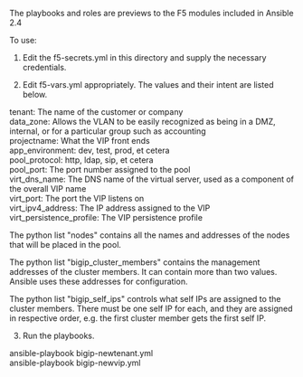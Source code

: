 The playbooks and roles are previews to the F5 modules included in Ansible 2.4

To use:

1) Edit the f5-secrets.yml in this directory and supply the necessary credentials.

2) Edit f5-vars.yml appropriately. The values and their intent are listed below.

tenant: The name of the customer or company<br>
data_zone: Allows the VLAN to be easily recognized as being in a DMZ, internal, or for a particular group such as accounting<br>
projectname: What the VIP front ends<br>
app_environment: dev, test, prod, et cetera<br>
pool_protocol: http, ldap, sip, et cetera<br>
pool_port: The port number assigned to the pool<br>
virt_dns_name: The DNS name of the virtual server, used as a component of the overall VIP name<br>
virt_port: The port the VIP listens on<br>
virt_ipv4_address: The IP address assigned to the VIP<br>
virt_persistence_profile: The VIP persistence profile<br>

The python list "nodes" contains all the names and addresses of the nodes that will be placed in the pool.

The python list "bigip_cluster_members" contains the management addresses of the cluster members. It can contain more than two values. Ansible uses these addresses for configuration.

The python list "bigip_self_ips" controls what self IPs are assigned to the cluster members. There must be one self IP for each, and they are assigned in respective order, e.g. the first cluster member gets the first self IP.


3) Run the playbooks.

ansible-playbook bigip-newtenant.yml<br>
ansible-playbook bigip-newvip.yml
